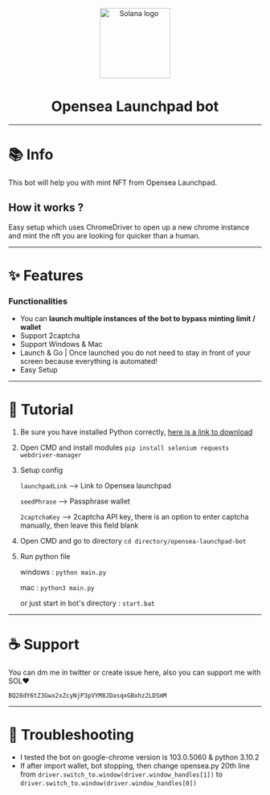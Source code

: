 <p align="center">
  <a href="#">
    <img
      alt="Solana logo"
      src="https://external-content.duckduckgo.com/iu/?u=https%3A%2F%2Fcdn-1.webcatalog.io%2Fcatalog%2Fopensea%2Fopensea-icon.png&f=1&nofb=1"
      width="140"
    />
  </a>
</p>

<h1 align="center">Opensea Launchpad bot</h1>


---
# 📚 Info
This bot will help you with mint NFT from Opensea Launchpad.

## How it works ?
Easy setup which uses ChromeDriver to open up a new chrome instance and mint the nft you are looking for quicker than a human. 

---
# ✨ Features
### Functionalities

- You can **launch multiple instances of the bot to bypass minting limit / wallet**
- Support 2captcha
- Support Windows & Mac
- Launch & Go | Once launched you do not need to stay in front of your screen because everything is automated!
- Easy Setup

---
# 📝 Tutorial

1. Be sure you have installed Python correctly, [here is a link to download](https://www.python.org/downloads/)
3. Open CMD and install modules  `pip install selenium requests webdriver-manager`
4. Setup config

    `launchpadLink` --> Link to Opensea launchpad

    `seedPhrase` --> Passphrase wallet

    `2captchaKey` --> 2captcha API key, there is an option to enter captcha manually, then leave this field blank
    
5. Open CMD and go to directory
    `cd directory/opensea-launchpad-bot`
6. Run python file

    windows : `python main.py`

    mac : `python3 main.py`

    or just start in bot's directory : `start.bat`
    
---
# ☕️ Support
You can dm me in twitter or create issue here, also you can support me with SOL❤️
```
BQ28dY6tZ3Gwx2xZcyNjP3pVYM8JDasqxGBxhz2LDSmM
```

---
# 🚩 Troubleshooting
- I tested the bot on google-chrome version is 103.0.5060 & python 3.10.2
- If after import wallet, bot stopping, then change opensea.py 20th line from 
  `driver.switch_to.window(driver.window_handles[1])` to `driver.switch_to.window(driver.window_handles[0])`
